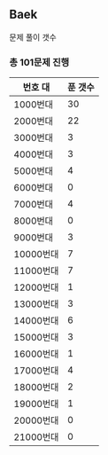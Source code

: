 ## Baek

문제 풀이 갯수

### 총 101문제 진행

번호 대 | 푼 갯수
--------- | -------
1000번대 | 30
2000번대 | 22
3000번대 | 3
4000번대 | 3
5000번대 | 4
6000번대 | 0
7000번대 | 4
8000번대 | 0
9000번대 | 3
10000번대 | 7
11000번대 | 7
12000번대 | 1
13000번대 | 3
14000번대 | 6
15000번대 | 3
16000번대 | 1
17000번대 | 4
18000번대 | 2
19000번대 | 1
20000번대 | 0
21000번대 | 0
